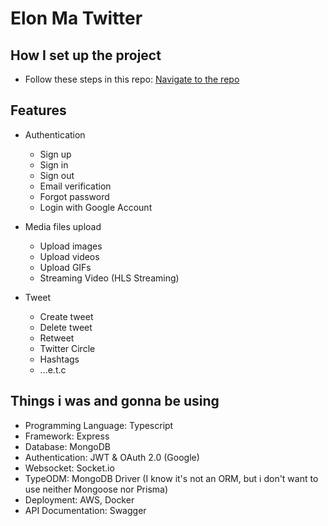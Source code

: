 # Elon Ma Twitter

## How I set up the project

- Follow these steps in this repo: [Navigate to the repo](https://github.com/TranDangKhoi/nodejs-starter-kit-2/blob/main/README.md)

## Features

- Authentication

  - Sign up
  - Sign in
  - Sign out
  - Email verification
  - Forgot password
  - Login with Google Account

- Media files upload

  - Upload images
  - Upload videos
  - Upload GIFs
  - Streaming Video (HLS Streaming)

- Tweet
  - Create tweet
  - Delete tweet
  - Retweet
  - Twitter Circle
  - Hashtags
  - ...e.t.c

## Things i was and gonna be using

- Programming Language: Typescript
- Framework: Express
- Database: MongoDB
- Authentication: JWT & OAuth 2.0 (Google)
- Websocket: Socket.io
- TypeODM: MongoDB Driver (I know it's not an ORM, but i don't want to use neither Mongoose nor Prisma)
- Deployment: AWS, Docker
- API Documentation: Swagger
